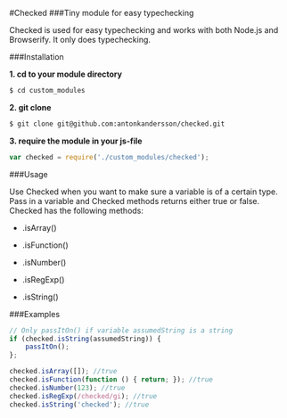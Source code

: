 #Checked
###Tiny module for easy typechecking

Checked is used for easy typechecking and works with both Node.js and Browserify. It only does typechecking.

###Installation

**1. cd to your module directory**

```bash
$ cd custom_modules
```

**2. git clone**

```bash
$ git clone git@github.com:antonkandersson/checked.git
```

**3. require the module in your js-file**

```javascript
var checked = require('./custom_modules/checked');
```

###Usage

Use Checked when you want to make sure a variable is of a certain type. Pass in a variable and Checked methods returns either true or false. Checked has the following methods:

* .isArray() 

* .isFunction()

* .isNumber()

* .isRegExp()

* .isString()

###Examples

```javascript
// Only passItOn() if variable assumedString is a string
if (checked.isString(assumedString)) {
	passItOn();	
};

checked.isArray([]); //true
checked.isFunction(function () { return; }); //true
checked.isNumber(123); //true
checked.isRegExp(/checked/gi); //true
checked.isString('checked'); //true
```
